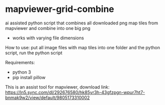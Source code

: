# mapviewer-grid-combine
ai assisted python script that combines all downloaded png map tiles from mapviewer and combine into one big png

- works with varying file dimensions

How to use:
 put all image files with map tiles into one folder and the python script, run the python script

Requirements:
- python 3
- pip install pillow

This is an assist tool for mapviewer, download link: https://ln5.sync.com/dl/292676580/hk85yr3h-43gfzpgn-wpur7ht7-bnmak9w2/view/default/9805173310002
